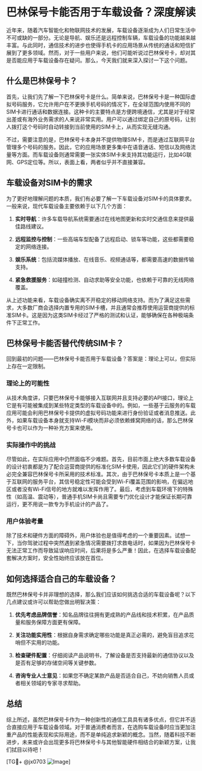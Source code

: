 # 巴林保号卡能否用于车载设备？深度解读

近年来，随着汽车智能化和物联网技术的发展，车载设备逐渐成为人们日常生活中不可或缺的一部分。无论是导航、娱乐还是远程控制车辆，车载设备的功能越来越丰富。与此同时，通信技术的进步也使得手机卡的应用场景从传统的通话和短信扩展到了更多领域。然而，对于一些用户来说，他们可能听说过巴林保号卡，却对其是否能应用于车载设备存在疑问。那么，今天我们就来深入探讨一下这个问题。

## 什么是巴林保号卡？

首先，让我们先了解一下巴林保号卡是什么。简单来说，巴林保号卡是一种国际虚拟号码服务，它允许用户在不更换手机号码的情况下，在全球范围内使用不同的SIM卡进行通话和数据连接。这种卡的主要特点是方便跨境通信，尤其是对于经常出差或有海外业务需求的人来说非常实用。用户可以通过绑定自己的原号码，让别人拨打这个号码时自动转接到当前使用的SIM卡上，从而实现无缝沟通。

不过，需要注意的是，巴林保号卡本身并不提供物理SIM卡，而是通过互联网平台管理多个号码的服务。因此，它的应用场景更多集中在语音通话、短信以及网络流量等方面。而车载设备则通常需要一张实体SIM卡来支持其功能运行，比如4G联网、GPS定位等。所以，表面上看，两者似乎并不直接兼容。

## 车载设备对SIM卡的需求

为了更好地理解问题的本质，我们有必要了解一下车载设备对SIM卡的具体要求。一般来说，现代车载设备主要依赖于以下几个方面：

1. **实时导航**：许多车载导航系统需要通过在线地图更新和实时交通信息来提供最佳路线建议。
   
2. **远程监控与控制**：一些高端车型配备了远程启动、锁车等功能，这些都需要稳定的网络连接。

3. **娱乐系统**：包括流媒体播放、在线音乐、视频通话等，都需要高速的数据传输支持。

4. **紧急救援服务**：如碰撞检测、自动求助等安全功能，也依赖于可靠的无线网络覆盖。

从上述功能来看，车载设备确实离不开稳定的移动网络支持。而为了满足这些需求，大多数厂商会选择内置专用的SIM卡槽，并且通常会推荐使用运营商提供的标准SIM卡。这是因为这类SIM卡经过了严格的测试和认证，能够确保在各种极端条件下正常工作。

## 巴林保号卡能否替代传统SIM卡？

回到最初的问题——巴林保号卡能否用于车载设备？答案是：理论上可以，但实际上存在一定限制。

### 理论上的可能性

从技术角度讲，只要巴林保号卡能够接入互联网并且支持必要的API接口，理论上它是有可能被集成到某些特定类型的车载设备中的。例如，一些基于云服务的车载应用可能会利用巴林保号卡提供的虚拟号码功能来进行身份验证或者消息推送。此外，如果车载设备本身就支持Wi-Fi模块而非必须依赖蜂窝网络的话，那么巴林保号卡也可以作为一种补充方案来使用。

### 实际操作中的挑战

尽管如此，在实际应用中仍然面临不少难题。首先，目前市面上绝大多数车载设备的设计初衷都是为了配合运营商提供的标准化SIM卡使用，因此它们的硬件架构未必完全兼容巴林保号卡所采用的技术标准。其次，由于巴林保号卡本质上是一个基于互联网的服务平台，其信号稳定性可能会受到Wi-Fi覆盖范围的影响，在偏远地区或者没有Wi-Fi信号的地方就难以发挥作用了。最后，考虑到车载环境下的特殊性（如高温、震动等），普通手机SIM卡尚且需要专门优化设计才能保证长期可靠运行，更不用说一款专为手机设计的产品了。

### 用户体验考量

除了技术和硬件方面的障碍外，用户体验也是值得考虑的一个重要因素。试想一下，当你驾驶过程中突然遇到紧急情况需要拨打求救电话时，如果因为巴林保号卡无法正常工作而导致延误响应时间，后果将是多么严重！因此，在选择车载设备配套解决方案时，安全性始终应该放在首位。

## 如何选择适合自己的车载设备？

既然巴林保号卡并非理想的选择，那么我们应该如何挑选合适的车载设备呢？以下几点建议或许可以帮助您做出明智决策：

1. **优先考虑品牌信誉**：知名品牌往往拥有更成熟的产品线和技术积累，在产品质量和服务保障方面更有保障。

2. **关注功能实用性**：根据自身需求确定哪些功能是真正必需的，避免盲目追求花哨但不实用的功能。

3. **检查硬件配置**：仔细阅读产品说明书，了解设备是否支持最新的通信协议以及是否有足够的存储空间等关键参数。

4. **咨询专业人士意见**：如果您不确定某款产品是否适合自己，不妨向销售人员或者相关领域的专家寻求帮助。

## 总结

综上所述，虽然巴林保号卡作为一种创新性的通信工具具有诸多优点，但它并不适合直接应用于车载设备领域。对于普通消费者而言，在选购车载设备时应当更加注重产品的性能表现和实际用途，而不是单纯追求新颖的概念。当然，随着科技不断进步，未来或许会出现更多将巴林保号卡与其他智能硬件相结合的新颖方案，让我们拭目以待吧！

[TG💪+ @jx0703 ![Image](https://github.com/user-attachments/assets/dbca1d08-cadb-493c-b0ec-ad6f7a83f270)]